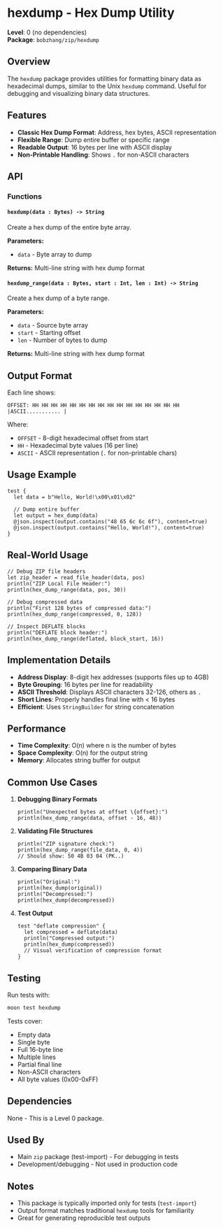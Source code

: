 # hexdump - Hex Dump Utility

**Level**: 0 (no dependencies)  
**Package**: `bobzhang/zip/hexdump`

## Overview

The `hexdump` package provides utilities for formatting binary data as hexadecimal dumps, similar to the Unix `hexdump` command. Useful for debugging and visualizing binary data structures.

## Features

- **Classic Hex Dump Format**: Address, hex bytes, ASCII representation
- **Flexible Range**: Dump entire buffer or specific range
- **Readable Output**: 16 bytes per line with ASCII display
- **Non-Printable Handling**: Shows `.` for non-ASCII characters

## API

### Functions

#### `hexdump(data : Bytes) -> String`

Create a hex dump of the entire byte array.

**Parameters:**
- `data` - Byte array to dump

**Returns:** Multi-line string with hex dump format

#### `hexdump_range(data : Bytes, start : Int, len : Int) -> String`

Create a hex dump of a byte range.

**Parameters:**
- `data` - Source byte array
- `start` - Starting offset
- `len` - Number of bytes to dump

**Returns:** Multi-line string with hex dump format

## Output Format

Each line shows:
```
OFFSET: HH HH HH HH HH HH HH HH HH HH HH HH HH HH HH HH  |ASCII........... |
```

Where:
- `OFFSET` - 8-digit hexadecimal offset from start
- `HH` - Hexadecimal byte values (16 per line)
- `ASCII` - ASCII representation (`.` for non-printable chars)

## Usage Example

```moonbit
test {
  let data = b"Hello, World!\x00\x01\x02"

  // Dump entire buffer
  let output = hex_dump(data)
  @json.inspect(output.contains("48 65 6c 6c 6f"), content=true)
  @json.inspect(output.contains("Hello, World!"), content=true)
}
```

## Real-World Usage

```
// Debug ZIP file headers
let zip_header = read_file_header(data, pos)
println("ZIP Local File Header:")
println(hex_dump_range(data, pos, 30))

// Debug compressed data
println("First 128 bytes of compressed data:")
println(hex_dump_range(compressed, 0, 128))

// Inspect DEFLATE blocks
println("DEFLATE block header:")
println(hex_dump_range(deflated, block_start, 16))
```

## Implementation Details

- **Address Display**: 8-digit hex addresses (supports files up to 4GB)
- **Byte Grouping**: 16 bytes per line for readability
- **ASCII Threshold**: Displays ASCII characters 32-126, others as `.`
- **Short Lines**: Properly handles final line with < 16 bytes
- **Efficient**: Uses `StringBuilder` for string concatenation

## Performance

- **Time Complexity**: O(n) where n is the number of bytes
- **Space Complexity**: O(n) for the output string
- **Memory**: Allocates string buffer for output

## Common Use Cases

1. **Debugging Binary Formats**
   ```
   println("Unexpected bytes at offset \{offset}:")
   println(hex_dump_range(data, offset - 16, 48))
   ```

2. **Validating File Structures**
   ```
   println("ZIP signature check:")
   println(hex_dump_range(file_data, 0, 4))
   // Should show: 50 4B 03 04 (PK..)
   ```

3. **Comparing Binary Data**
   ```
   println("Original:")
   println(hex_dump(original))
   println("Decompressed:")
   println(hex_dump(decompressed))
   ```

4. **Test Output**
   ```
   test "deflate compression" {
     let compressed = deflate(data)
     println("Compressed output:")
     println(hex_dump(compressed))
     // Visual verification of compression format
   }
   ```

## Testing

Run tests with:
```bash
moon test hexdump
```

Tests cover:
- Empty data
- Single byte
- Full 16-byte line
- Multiple lines
- Partial final line
- Non-ASCII characters
- All byte values (0x00-0xFF)

## Dependencies

None - This is a Level 0 package.

## Used By

- Main `zip` package (test-import) - For debugging in tests
- Development/debugging - Not used in production code

## Notes

- This package is typically imported only for tests (`test-import`)
- Output format matches traditional `hexdump` tools for familiarity
- Great for generating reproducible test outputs
